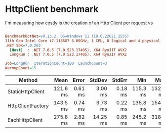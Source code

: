 # HttpClient benchmark

I'm measuring how costly is the creation of an Http Client per request vs 

``` ini

BenchmarkDotNet=v0.13.2, OS=Windows 11 (10.0.22621.1555)
11th Gen Intel Core i7-1185G7 3.00GHz, 1 CPU, 8 logical and 4 physical cores
.NET SDK=7.0.203
  [Host]  : .NET 7.0.5 (7.0.523.17405), X64 RyuJIT AVX2
  LongRun : .NET 7.0.5 (7.0.523.17405), X64 RyuJIT AVX2

Job=LongRun  IterationCount=100  LaunchCount=3  
WarmupCount=15  

```
|            Method |     Mean |   Error |   StdDev |  StdErr |      Min |      Max |  Op/s | Allocated |
|------------------ |---------:|--------:|---------:|--------:|---------:|---------:|------:|----------:|
|  StaticHttpClient | 121.6 ms | 0.61 ms |  3.00 ms | 0.18 ms | 115.3 ms | 132.0 ms | 8.222 | 109.33 KB |
| HttpClientFactory | 143.5 ms | 0.74 ms |  3.73 ms | 0.22 ms | 135.8 ms | 154.7 ms | 6.967 | 110.08 KB |
|    EachHttpClient | 275.8 ms | 2.82 ms | 14.25 ms | 0.85 ms | 245.2 ms | 318.2 ms | 3.626 | 127.82 KB |
